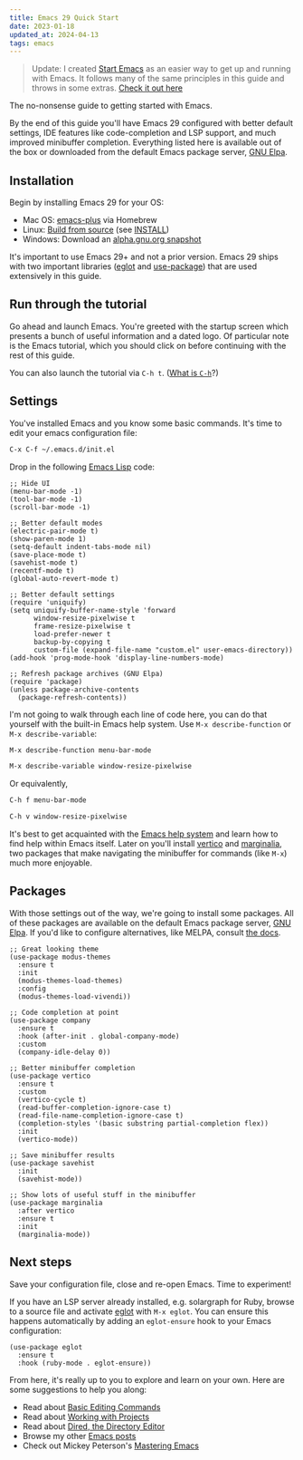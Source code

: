 ```yaml
---
title: Emacs 29 Quick Start
date: 2023-01-18
updated_at: 2024-04-13
tags: emacs
---
```


> Update: I created [Start
> Emacs](https://github.com/mgmarlow/start-emacs) as an easier way to
> get up and running with Emacs. It follows many of the same
> principles in this guide and throws in some extras. [Check it
> out here](https://github.com/mgmarlow/start-emacs)

The no-nonsense guide to getting started with Emacs.

By the end of this guide you'll have Emacs 29 configured with better default settings, IDE features like code-completion and LSP support, and much improved minibuffer completion. Everything listed here is available out of the box or downloaded from the default Emacs package server, [GNU Elpa](http://elpa.gnu.org/).

## Installation

Begin by installing Emacs 29 for your OS:

- Mac OS: [emacs-plus](https://github.com/d12frosted/homebrew-emacs-plus) via Homebrew
- Linux: [Build from source](https://git.savannah.gnu.org/cgit/emacs.git) (see [INSTALL](https://git.savannah.gnu.org/cgit/emacs.git/tree/INSTALL))
- Windows: Download an [alpha.gnu.org snapshot](https://alpha.gnu.org/gnu/emacs/pretest/windows/emacs-29/?C=M;O=D)

It's important to use Emacs 29+ and not a prior version. Emacs 29
ships with two important libraries
([eglot](https://github.com/joaotavora/eglot) and
[use-package](https://github.com/jwiegley/use-package)) that are used
extensively in this guide.

## Run through the tutorial

Go ahead and launch Emacs. You're greeted with the startup screen which presents a bunch of useful information and a dated logo. Of particular note is the Emacs tutorial, which you should click on before continuing with the rest of this guide.

You can also launch the tutorial via `C-h t`. ([What is `C-h`](https://www.gnu.org/software/emacs/tour/)?)

## Settings

You've installed Emacs and you know some basic commands. It's time to edit your emacs configuration file:

```txt
C-x C-f ~/.emacs.d/init.el
```

Drop in the following [Emacs Lisp](https://www.gnu.org/software/emacs/manual/html_node/eintr/index.html) code:

```elisp
;; Hide UI
(menu-bar-mode -1)
(tool-bar-mode -1)
(scroll-bar-mode -1)

;; Better default modes
(electric-pair-mode t)
(show-paren-mode 1)
(setq-default indent-tabs-mode nil)
(save-place-mode t)
(savehist-mode t)
(recentf-mode t)
(global-auto-revert-mode t)

;; Better default settings
(require 'uniquify)
(setq uniquify-buffer-name-style 'forward
      window-resize-pixelwise t
      frame-resize-pixelwise t
      load-prefer-newer t
      backup-by-copying t
      custom-file (expand-file-name "custom.el" user-emacs-directory))
(add-hook 'prog-mode-hook 'display-line-numbers-mode)

;; Refresh package archives (GNU Elpa)
(require 'package)
(unless package-archive-contents
  (package-refresh-contents))
```

I'm not going to walk through each line of code here, you can do that yourself with the built-in Emacs help system. Use `M-x describe-function` or `M-x describe-variable`:

```txt
M-x describe-function menu-bar-mode

M-x describe-variable window-resize-pixelwise
```

Or equivalently,

```txt
C-h f menu-bar-mode

C-h v window-resize-pixelwise
```

It's best to get acquainted with the [Emacs help system](https://www.gnu.org/software/emacs/manual/html_node/emacs/Help.html) and learn how to find help within Emacs itself. Later on you'll install [vertico](https://github.com/minad/vertico) and [marginalia](https://github.com/minad/marginalia), two packages that make navigating the minibuffer for commands (like `M-x`) much more enjoyable.

## Packages

With those settings out of the way, we're going to install some packages. All of these packages are available on the default Emacs package server, [GNU Elpa](http://elpa.gnu.org/). If you'd like to configure alternatives, like MELPA, consult [the docs](https://melpa.org/#/getting-started).

```elisp
;; Great looking theme
(use-package modus-themes
  :ensure t
  :init
  (modus-themes-load-themes)
  :config
  (modus-themes-load-vivendi))

;; Code completion at point
(use-package company
  :ensure t
  :hook (after-init . global-company-mode)
  :custom
  (company-idle-delay 0))

;; Better minibuffer completion
(use-package vertico
  :ensure t
  :custom
  (vertico-cycle t)
  (read-buffer-completion-ignore-case t)
  (read-file-name-completion-ignore-case t)
  (completion-styles '(basic substring partial-completion flex))
  :init
  (vertico-mode))

;; Save minibuffer results
(use-package savehist
  :init
  (savehist-mode))

;; Show lots of useful stuff in the minibuffer
(use-package marginalia
  :after vertico
  :ensure t
  :init
  (marginalia-mode))
```

## Next steps

Save your configuration file, close and re-open Emacs. Time to experiment!

If you have an LSP server already installed, e.g. solargraph for Ruby, browse to a source file and activate [eglot](https://joaotavora.github.io/eglot/) with `M-x eglot`. You can ensure this happens automatically by adding an `eglot-ensure` hook to your Emacs configuration:

```elisp
(use-package eglot
  :ensure t
  :hook (ruby-mode . eglot-ensure))
```

From here, it's really up to you to explore and learn on your own. Here are some suggestions to help you along:

- Read about [Basic Editing Commands](https://www.gnu.org/software/emacs/manual/html_node/emacs/Basic.html)
- Read about [Working with Projects](https://www.gnu.org/software/emacs/manual/html_node/emacs/Projects.html)
- Read about [Dired, the Directory Editor](https://www.gnu.org/software/emacs/manual/html_node/emacs/Dired.html)
- Browse my other [Emacs posts](https://www.mgmarlow.com/tags/emacs/)
- Check out Mickey Peterson's [Mastering Emacs](https://www.masteringemacs.org/)
